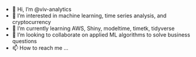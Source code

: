 - 👋 Hi, I’m @viv-analytics
- 👀 I’m interested in machine learning, time series analysis, and cryptocurrency
- 🌱 I’m currently learning AWS, Shiny, modeltime, timetk, tidyverse
- 💞️ I’m looking to collaborate on applied ML algorithms to solve business questions
- 📫 How to reach me ...

<!---
viv-analytics/viv-analytics is a ✨ special ✨ repository because its `README.md` (this file) appears on your GitHub profile.
You can click the Preview link to take a look at your changes.
--->
